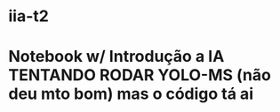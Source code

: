 # iia-t2
# Notebook w/ Introdução a IA TENTANDO RODAR YOLO-MS (não deu mto bom) mas o código tá ai 
